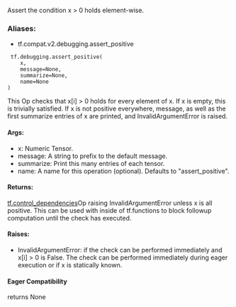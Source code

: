 Assert the condition x > 0 holds element-wise.
### Aliases:
- tf.compat.v2.debugging.assert_positive

```
 tf.debugging.assert_positive(
    x,
    message=None,
    summarize=None,
    name=None
)
```
This Op checks that x[i] > 0 holds for every element of x. If x is empty, this is trivially satisfied.
If x is not positive everywhere, message, as well as the first summarize entries of x are printed, and InvalidArgumentError is raised.
#### Args:
- x: Numeric Tensor.
- message: A string to prefix to the default message.
- summarize: Print this many entries of each tensor.
- name: A name for this operation (optional). Defaults to "assert_positive".
#### Returns:
[tf.control_dependencies](https://tensorflow.google.cn/api_docs/python/tf/control_dependencies)Op raising InvalidArgumentError unless x is all positive. This can be used with  inside of tf.functions to block followup computation until the check has executed.

#### Raises:
- InvalidArgumentError: if the check can be performed immediately and x[i] > 0 is False. The check can be performed immediately during eager execution or if x is statically known.
#### Eager Compatibility
returns None
